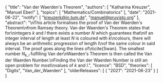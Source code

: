 {
    "title": "Van der Waerden's Theorem",
    "authors": [
        "Katharina Kreuzer",
        "Manuel Eberl"
    ],
    "topics": [
        "Mathematics/Combinatorics"
    ],
    "date": "2021-06-22",
    "notify": [
        "kreuzerk@in.tum.de",
        "manuel@pruvisto.org"
    ],
    "abstract": "\nThis article formalises the proof of Van der Waerden's Theorem\nfrom Ramsey theory.  Van der Waerden's Theorem states that for\nintegers $k$ and $l$ there exists a number $N$ which guarantees that\nif an integer interval of length at least $N$ is coloured with $k$\ncolours, there will always be an arithmetic progression of length $l$\nof the same colour in said interval. The proof goes along the lines of\n\\cite{Swan}.  The smallest number $N_{k,l}$ fulfilling Van der\nWaerden's Theorem is then called the Van der Waerden Number.\nFinding the Van der Waerden Number is still an open problem for most\nvalues of $k$ and $l$.",
    "licence": "BSD",
    "theories": [
        "Digits",
        "Van_der_Waerden"
    ],
    "olderReleases": [
        {
            "2021": "2021-06-23"
        }
    ]
}